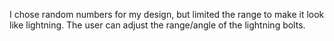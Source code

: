 I chose random numbers for my design, but limited the range to make it look like lightning. The user can adjust the range/angle
of the lightning bolts.
